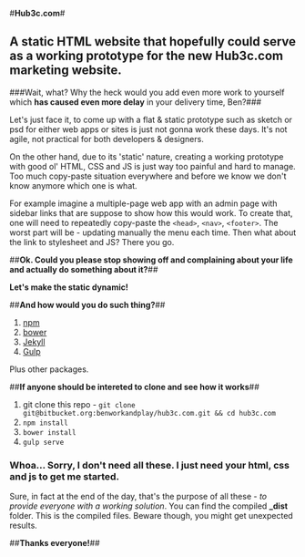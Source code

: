 #**Hub3c.com**#
## A static HTML website that hopefully could serve as a working prototype for the new Hub3c.com marketing website. ##

###Wait, what? Why the heck would you add even more work to yourself which __has caused even more delay__ in your delivery time, Ben?###

Let's just face it, to come up with a flat & static prototype such as sketch or psd for either web apps or sites is just not gonna work these days. It's not agile, not practical for both developers & designers. 

On the other hand, due to its 'static' nature, creating a working prototype with good ol' HTML, CSS and JS is just way too painful and hard to manage. Too much copy-paste situation everywhere and before we know we don't know anymore which one is what. 

For example imagine a multiple-page web app with an admin page with sidebar links that are suppose to show how this would work. To create that, one will need to repeatedly copy-paste the `<head>`, `<nav>`, `<footer>`. The worst part will be - updating manually the menu each time. Then what about the link to stylesheet and JS? There you go. 

##**Ok. Could you please stop showing off and complaining about your life and actually do something about it?**##

__Let's make the static **dynamic**!__ 

##**And how would you do such thing?**##

1. [npm](https://www.npmjs.com/)
2. [bower](https://bower.io/)
3. [Jekyll](https://jekyllrb.com/)
4. [Gulp](http://gulpjs.com/)

Plus other packages.

##**If anyone should be intereted to clone and see how it works**##

1. git clone this repo - `git clone git@bitbucket.org:benworkandplay/hub3c.com.git && cd hub3c.com`
3. `npm install`
4. `bower install`
5. `gulp serve`

### Whoa...  Sorry, I don't need all these. I just need your html, css and js to get me started. ###

Sure, in fact at the end of the day, that's the purpose of all these - _to provide everyone with a working solution_. You can find the compiled **_dist** folder. This is the compiled files. Beware though, you might get unexpected results. 

##**Thanks everyone!**##
